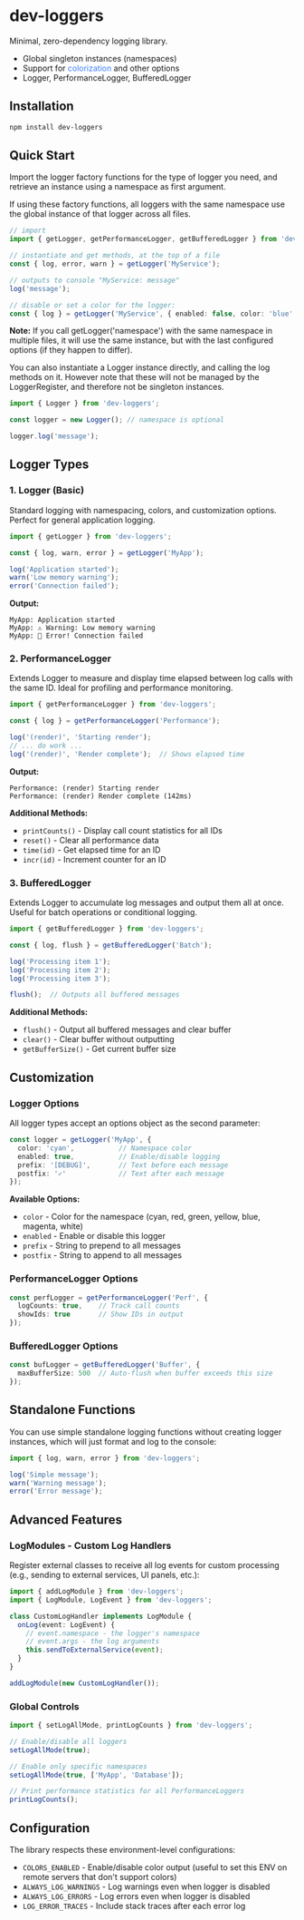 # dev-loggers

Minimal, zero-dependency logging library.
* Global singleton instances (namespaces)
* Support for <span style="color: #3f80f8ff;">colorization</span> and other options
* Logger, PerformanceLogger, BufferedLogger

## Installation

```bash
npm install dev-loggers
```

## Quick Start

Import the logger factory functions for the type of logger you need, and retrieve an instance using a namespace as first argument.

If using these factory functions, all loggers with the same namespace use the global instance of that logger across all files.

```typescript
// import
import { getLogger, getPerformanceLogger, getBufferedLogger } from 'dev-loggers';

// instantiate and get methods, at the top of a file
const { log, error, warn } = getLogger('MyService');

// outputs to console "MyService: message"
log('message');

// disable or set a color for the logger:
const { log } = getLogger('MyService', { enabled: false, color: 'blue' });
```
<b>Note:</b> If you call getLogger('namespace') with the same namespace in multiple files, it will use the same instance, but with the last configured options (if they happen to differ).


You can also instantiate a Logger instance directly, and calling the log methods on it. However note that these will not be managed by the LoggerRegister, and therefore not be singleton instances.
```typescript
import { Logger } from 'dev-loggers';

const logger = new Logger(); // namespace is optional

logger.log('message');
```


## Logger Types

### 1. Logger (Basic)

Standard logging with namespacing, colors, and customization options. Perfect for general application logging.

```typescript
import { getLogger } from 'dev-loggers';

const { log, warn, error } = getLogger('MyApp');

log('Application started');
warn('Low memory warning');
error('Connection failed');
```

**Output:**
```
MyApp: Application started
MyApp: ⚠️ Warning: Low memory warning
MyApp: 🛑 Error! Connection failed
```

### 2. PerformanceLogger

Extends Logger to measure and display time elapsed between log calls with the same ID. Ideal for profiling and performance monitoring.

```typescript
import { getPerformanceLogger } from 'dev-loggers';

const { log } = getPerformanceLogger('Performance');

log('(render)', 'Starting render');
// ... do work ...
log('(render)', 'Render complete');  // Shows elapsed time
```

**Output:**
```
Performance: (render) Starting render
Performance: (render) Render complete (142ms)
```

**Additional Methods:**
- `printCounts()` - Display call count statistics for all IDs
- `reset()` - Clear all performance data
- `time(id)` - Get elapsed time for an ID
- `incr(id)` - Increment counter for an ID

### 3. BufferedLogger

Extends Logger to accumulate log messages and output them all at once. Useful for batch operations or conditional logging.

```typescript
import { getBufferedLogger } from 'dev-loggers';

const { log, flush } = getBufferedLogger('Batch');

log('Processing item 1');
log('Processing item 2');
log('Processing item 3');

flush();  // Outputs all buffered messages
```

**Additional Methods:**
- `flush()` - Output all buffered messages and clear buffer
- `clear()` - Clear buffer without outputting
- `getBufferSize()` - Get current buffer size

## Customization

### Logger Options

All logger types accept an options object as the second parameter:

```typescript
const logger = getLogger('MyApp', {
  color: 'cyan',           // Namespace color
  enabled: true,           // Enable/disable logging
  prefix: '[DEBUG]',       // Text before each message
  postfix: '✓'             // Text after each message
});
```

**Available Options:**
- `color` - Color for the namespace (cyan, red, green, yellow, blue, magenta, white)
- `enabled` - Enable or disable this logger
- `prefix` - String to prepend to all messages
- `postfix` - String to append to all messages

### PerformanceLogger Options

```typescript
const perfLogger = getPerformanceLogger('Perf', {
  logCounts: true,    // Track call counts
  showIds: true       // Show IDs in output
});
```

### BufferedLogger Options

```typescript
const bufLogger = getBufferedLogger('Buffer', {
  maxBufferSize: 500  // Auto-flush when buffer exceeds this size
});
```

## Standalone Functions

You can use simple standalone logging functions without creating logger instances, which will just format and log to the console:

```typescript
import { log, warn, error } from 'dev-loggers';

log('Simple message');
warn('Warning message');
error('Error message');
```

## Advanced Features

### LogModules - Custom Log Handlers

Register external classes to receive all log events for custom processing (e.g., sending to external services, UI panels, etc.):

```typescript
import { addLogModule } from 'dev-loggers';
import { LogModule, LogEvent } from 'dev-loggers';

class CustomLogHandler implements LogModule {
  onLog(event: LogEvent) {
    // event.namespace - the logger's namespace
    // event.args - the log arguments
    this.sendToExternalService(event);
  }
}

addLogModule(new CustomLogHandler());
```

### Global Controls

```typescript
import { setLogAllMode, printLogCounts } from 'dev-loggers';

// Enable/disable all loggers
setLogAllMode(true);

// Enable only specific namespaces
setLogAllMode(true, ['MyApp', 'Database']);

// Print performance statistics for all PerformanceLoggers
printLogCounts();
```

## Configuration

The library respects these environment-level configurations:

- `COLORS_ENABLED` - Enable/disable color output (useful to set this ENV on remote servers that don't support colors)
- `ALWAYS_LOG_WARNINGS` - Log warnings even when logger is disabled
- `ALWAYS_LOG_ERRORS` - Log errors even when logger is disabled
- `LOG_ERROR_TRACES` - Include stack traces after each error log